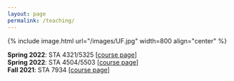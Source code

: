 ```yaml
---
layout: page
permalink: /teaching/
---
```

{% include image.html url="/images/UF.jpg" width=800 align="center" %}

**Spring 2022**: STA 4321/5325 [[course page](/S22_STA4321)]  
**Spring 2022**: STA 4504/5503 [[course page](/S22_STA4504)]   
**Fall 2021**: STA 7934 [[course page](/archivedCourses/F21_STA7934)]  